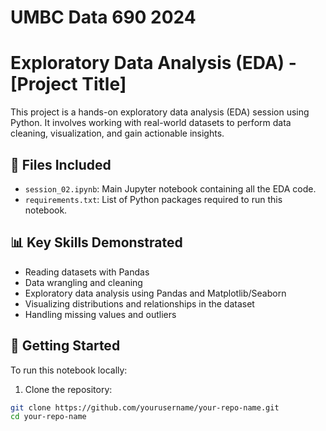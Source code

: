 # UMBC Data 690 2024
# Exploratory Data Analysis (EDA) - [Project Title]

This project is a hands-on exploratory data analysis (EDA) session using Python. It involves working with real-world datasets to perform data cleaning, visualization, and gain actionable insights.

## 📂 Files Included

- `session_02.ipynb`: Main Jupyter notebook containing all the EDA code.
- `requirements.txt`: List of Python packages required to run this notebook.

## 📊 Key Skills Demonstrated

- Reading datasets with Pandas
- Data wrangling and cleaning
- Exploratory data analysis using Pandas and Matplotlib/Seaborn
- Visualizing distributions and relationships in the dataset
- Handling missing values and outliers

## 🚀 Getting Started

To run this notebook locally:

1. Clone the repository:

```bash
git clone https://github.com/yourusername/your-repo-name.git
cd your-repo-name

